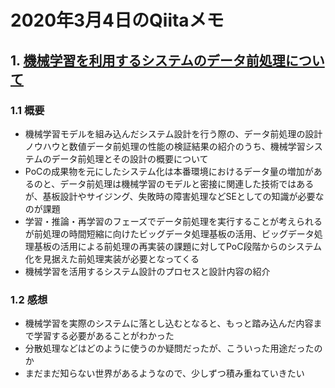 # 2020年3月4日のQiitaメモ

## 1. [機械学習を利用するシステムのデータ前処理について](https://qiita.com/takashige/items/4882555f4a99a0d96220)

### 1.1 概要

- 機械学習モデルを組み込んだシステム設計を行う際の、データ前処理の設計ノウハウと数値データ前処理の性能の検証結果の紹介のうち、機械学習システムのデータ前処理とその設計の概要について
- PoCの成果物を元にしたシステム化は本番環境におけるデータ量の増加があるのと、データ前処理は機械学習のモデルと密接に関連した技術ではあるが、基板設計やサイジング、失敗時の障害処理などSEとしての知識が必要なのが課題
- 学習・推論・再学習のフェーズでデータ前処理を実行することが考えられるが前処理の時間短縮に向けたビッグデータ処理基板の活用、ビッグデータ処理基板の活用による前処理の再実装の課題に対してPoC段階からのシステム化を見据えた前処理実装が必要となってくる
- 機械学習を活用するシステム設計のプロセスと設計内容の紹介

### 1.2 感想

- 機械学習を実際のシステムに落とし込むとなると、もっと踏み込んだ内容まで学習する必要があることがわかった
- 分散処理などはどのように使うのか疑問だったが、こういった用途だったのか
- まだまだ知らない世界があるようなので、少しずつ積み重ねていきたい
